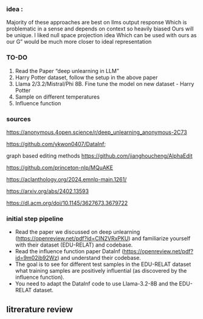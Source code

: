 ### idea :
Majority of these approaches are best on llms output response 
Which is problematic in a sense and depends on context so heavily biased 
Ours will be unique. 
I liked null space projection idea
Which can be used with ours as our G” would be much more closer  to ideal representation

### TO-DO
1. Read the Paper “deep unlearning in LLM”
2. Harry Potter dataset, follow the setup in the above paper
3. Llama 2/3.2/Mistral/Phi 8B. Fine tune the model on new dataset - Harry Potter
4. Sample on different temperatures
5. Influence function



### sources

	
https://anonymous.4open.science/r/deep_unlearning_anonymous-2C73

https://github.com/ykwon0407/DataInf;


graph based editing methods
https://github.com/jianghoucheng/AlphaEdit

https://github.com/princeton-nlp/MQuAKE

https://aclanthology.org/2024.emnlp-main.1261/

https://arxiv.org/abs/2402.13593

https://dl.acm.org/doi/10.1145/3627673.3679722



### initial step pipeline 
- Read the paper we discussed on deep unlearning (https://openreview.net/pdf?id=CIN2VRxPKU) and familiarize yourself with their dataset (EDU-RELAT) and codebase.
- Read the influence function paper DataInf (https://openreview.net/pdf?id=9m02ib92Wz) and understand their codebase.
- The goal is to see for different test samples in the EDU-RELAT dataset what training samples are positively influential (as discovered by the influence function). 
- You need to adapt the DataInf code to use Llama-3.2-8B and the EDU-RELAT dataset.









## litrerature review